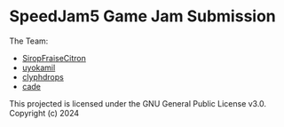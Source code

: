 # SpeedJam5 Game Jam Submission

The Team:
- [SiropFraiseCitron](https://github.com/SiropFraiseCitron)
- [uyokamil](https://github.com/uyokamil)
- [clyphdrops](github)
- [cade](github)

This projected is licensed under the GNU General Public License v3.0.
Copyright (c) 2024
